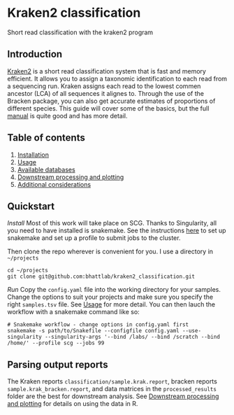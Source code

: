 # Kraken2 classification
Short read classification with the kraken2 program

## Introduction
[Kraken2](http://ccb.jhu.edu/software/kraken/) is a short read classification system that is fast and memory efficient. It allows you to assign a taxonomic identification to each read from a sequencing run. Kraken assigns each read to the lowest commen ancestor (LCA) of all sequences it alignes to. Through the use of the Bracken package, you can also get accurate estimates of proportions of different species. This guide will cover some of the basics, but the full [manual](http://ccb.jhu.edu/software/kraken/MANUAL.html) is quite good and has more detail.

## Table of contents
1. [Installation](manual/installation.md)
2. [Usage](manual/usage.md)
3. [Available databases](manual/databases.md)
4. [Downstream processing and plotting](manual/downstream_plotting.md)
5. [Additional considerations](manual/extra.md)

## Quickstart
*Install*
Most of this work will take place on SCG. Thanks to Singularity, all you need to have installed is snakemake. See the instructions [here](https://github.com/bhattlab/bhattlab_workflows/) to set up snakemake and set up a profile to submit jobs to the cluster. 

Then clone the repo wherever is convenient for you. I use a directory in `~/projects`
```
cd ~/projects
git clone git@github.com:bhattlab/kraken2_classification.git
```
*Run*
Copy the `config.yaml` file into the working directory for your samples. Change the options to suit your projects and make sure you specify the right `samples.tsv` file. See [Usage](manual/usage.md) for more detail. You can then lauch the workflow with a snakemake command like so:
```
# Snakemake workflow - change options in config.yaml first
snakemake -s path/to/Snakefile --configfile config.yaml --use-singularity --singularity-args '--bind /labs/ --bind /scratch --bind /home/' --profile scg --jobs 99
```

## Parsing output reports
The Kraken reports `classification/sample.krak.report`, bracken reports `sample.krak_bracken.report`, and data matrices in the `processed_results` folder are the best for downstream analysis. See [Downstream processing and plotting](manual/downstream_plotting.md) for details on using the data in R. 
